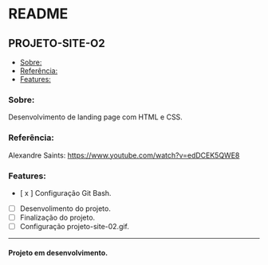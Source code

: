 # README

## PROJETO-SITE-O2

- [Sobre:](#Sobre:)
- [Referência:](#Referência:)
- [Features:](#Features:)

### Sobre:
Desenvolvimento de landing page com HTML e CSS.

### Referência:
Alexandre Saints: https://www.youtube.com/watch?v=edDCEK5QWE8

### Features:
- [ x ] Configuração Git Bash.
- [   ] Desenvolimento do projeto.
- [   ] Finalização do projeto.
- [   ] Configuração projeto-site-02.gif.

---

<h4>Projeto em desenvolvimento.</h4>